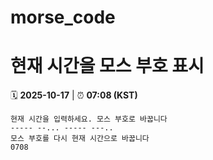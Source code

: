 # morse_code
# 현재 시간을 모스 부호 표시
<!-- MORSE_TIME_START -->
🗓️ **2025-10-17** | ⏰ **07:08 (KST)**

```
현재 시간을 입력하세요. 모스 부호로 바꿉니다
----- --... ----- ---..
모스 부호를 다시 현재 시간으로 바꿉니다
0708
```
<!-- MORSE_TIME_END -->
